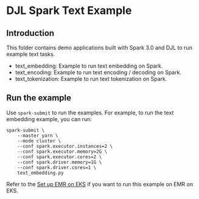 # DJL Spark Text Example

## Introduction
This folder contains demo applications built with Spark 3.0 and DJL to run example text tasks.

- text_embedding: Example to run text embedding on Spark.
- text_encoding: Example to run text encoding / decoding on Spark.
- text_tokenization: Example to run text tokenization on Spark.

## Run the example

Use `spark-submit` to run the examples. For example, to run the text embedding example, you can run:

```
spark-submit \
    --master yarn \
    --mode cluster \
    --conf spark.executor.instances=2 \
    --conf spark.executor.memory=2G \
    --conf spark.executor.cores=2 \
    --conf spark.driver.memory=1G \
    --conf spark.driver.cores=1 \
    text_embedding.py
```

Refer to the [Set up EMR on EKS](../image-classification-pyspark/README.md) if you want to run this example
on EMR on EKS.
